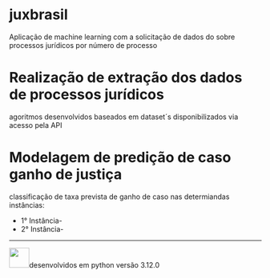 # juxbrasil
Aplicação de machine learning com a solicitação de dados do sobre processos jurídicos por número de processo
# Realização de extração dos dados de processos jurídicos
agoritmos desenvolvidos baseados em dataset´s disponibilizados via acesso pela API
# Modelagem de predição de caso ganho de justiça
classificação de taxa prevista de ganho de caso nas determiandas instâncias:
- 1° Instância-
- 2° Instância-
----
<img loading="lazy" src="https://cdn-icons-png.flaticon.com/512/28/28884.png" width="40" height="40"/>desenvolvidos em python versão 3.12.0
  
